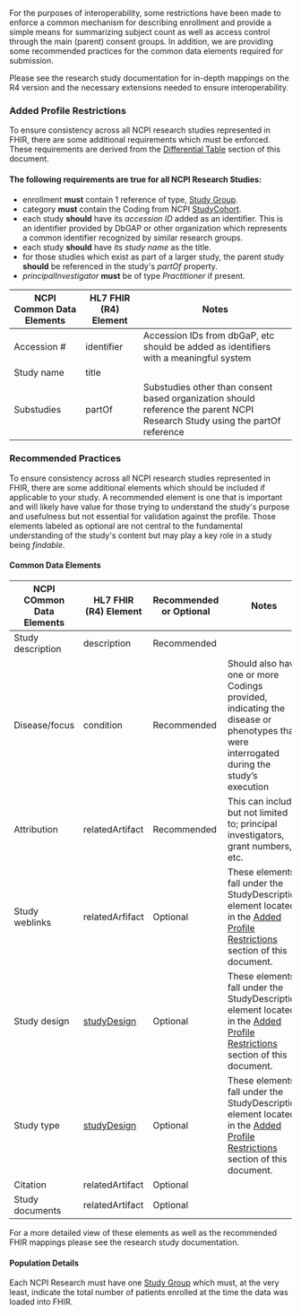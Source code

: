 For the purposes of interoperability, some restrictions have been made to enforce a common mechanism for describing enrollment and provide a simple means for summarizing subject count as well as access control through the main (parent) consent groups. In addition, we are providing some recommended practices for the common data elements required for submission. 

Please see the research study documentation for in-depth mappings on the R4 version and the necessary extensions needed to ensure interoperability. 

### Added Profile Restrictions
To ensure consistency across all NCPI research studies represented in FHIR, there are some additional requirements which must be enforced. These requirements are derived from the [Differential Table](#profile) section of this document. 

#### The following requirements are true for all NCPI Research Studies:
* enrollment **must** contain 1 reference of type, [Study Group](StructureDefinition-study-group.html).
* category **must** contain the Coding from NCPI [StudyCohort](CodeSystem-ncpi.html).
* each study **should** have its _accession ID_ added as an identifier. This is an identifier provided by DbGAP or other organization which represents a common identifier recognized by similar research groups.
* each study **should** have its _study name_ as the title. 
* for those studies which exist as part of a larger study, the parent study **should** be referenced in the study's _partOf_ property. 
* *principalInvestigator* **must** be of type _Practitioner_ if present. 

| NCPI Common Data Elements | HL7 FHIR (R4) Element | Notes |
| --- | --- | --- | 
| Accession # | identifier | Accession IDs from dbGaP, etc should be added as identifiers with a meaningful system |
| Study name | title | |
| Substudies | partOf | Substudies other than consent based organization should reference the parent NCPI Research Study using the partOf reference |

### Recommended Practices
To ensure consistency across all NCPI research studies represented in FHIR, there are some additional elements which should be included if applicable to your study. A recommended element is one that is important and will likely have value for those trying to understand the study's purpose and usefulness but not essential for validation against the profile. Those elements labeled as optional are not central to the fundamental understanding of the study's content but may play a key role in a study being *findable*. 

#### Common Data Elements

| NCPI COmmon Data Elements | HL7 FHIR (R4) Element | Recommended or Optional | Notes |
| --- | --- | --- | --- |
| Study description | description | Recommended | |
| Disease/focus | condition | Recommended | Should also have one or more Codings provided, indicating the disease or phenotypes that were interrogated during the study’s execution |
| Attribution | relatedArtifact | Recommended | This can include, but not limited to; principal investigators, grant numbers, etc. |
| Study weblinks | relatedArfifact | Optional | These elements fall under the StudyDescription element located in the [Added Profile Restrictions](#added-profile-restrictions) section of this document. |
| Study design | [studyDesign](StructureDefinition-research-study-design.html) | Optional | These elements fall under the StudyDescription element located in the [Added Profile Restrictions](#added-profile-restrictions) section of this document. |
| Study type |  [studyDesign](StructureDefinition-research-study-design.html) | Optional | These elements fall under the StudyDescription element located in the [Added Profile Restrictions](#added-profile-restrictions) section of this document. |
| Citation | relatedArtifact | Optional | |
| Study documents | relatedArtifact | Optional | |

For a more detailed view of these elements as well as the recommended FHIR mappings please see the research study documentation. 

#### Population Details
Each NCPI Research must have one [Study Group](StructureDefinition-study-group.html) which must, at the very least, indicate the total number of patients enrolled at the time the data was loaded into FHIR. 

